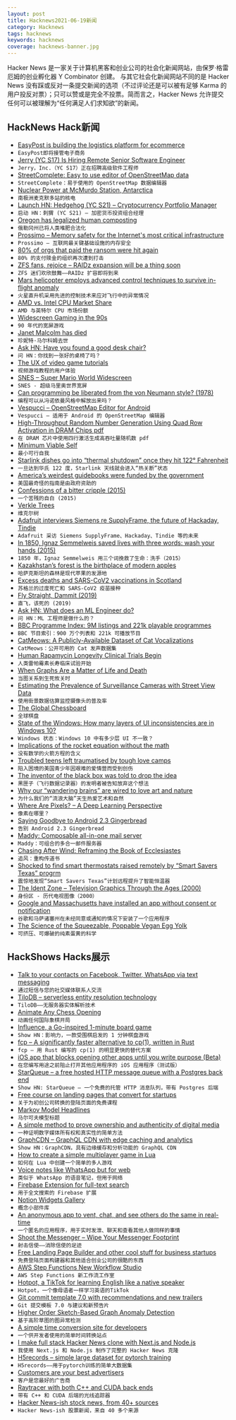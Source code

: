 ```yaml
---
layout: post
title: Hacknews2021-06-19新闻
category: Hacknews
tags: hacknews
keywords: hacknews
coverage: hacknews-banner.jpg
---
```


Hacker News 是一家关于计算机黑客和创业公司的社会化新闻网站，由保罗·格雷厄姆的创业孵化器 Y Combinator 创建。
与其它社会化新闻网站不同的是 Hacker News 没有踩或反对一条提交新闻的选项（不过评论还是可以被有足够 Karma 的用户投反对票）；只可以赞或是完全不投票。简而言之，Hacker News 允许提交任何可以被理解为“任何满足人们求知欲”的新闻。

## HackNews Hack新闻


- [EasyPost is building the logistics platform for ecommerce](https://www.easypost.com/careers)
- `EasyPost即将接管电子商务`
- [Jerry (YC S17) Is Hiring Remote Senior Software Engineer](https://apply.workable.com/jerry/j/07E1D2B302/)
- `Jerry，Inc.（YC S17）正在招聘高级软件工程师`
- [StreetComplete: Easy to use editor of OpenStreetMap data](https://github.com/streetcomplete/StreetComplete)
- `StreetComplete：易于使用的 OpenStreetMap 数据编辑器`
- [Nuclear Power at McMurdo Station, Antarctica](http://large.stanford.edu/courses/2014/ph241/reid2/)
- `南极洲麦克默多站的核电`
- [Launch HN: Hedgehog (YC S21) – Cryptocurrency Portfolio Manager](item?id=27550255)
- `启动 HN：刺猬 (YC S21) – 加密货币投资组合经理`
- [Oregon has legalized human composting](https://www.vice.com/en/article/z3xz3j/oregon-has-legalized-human-composting)
- `俄勒冈州已将人类堆肥合法化`
- [Prossimo – Memory safety for the Internet's most critical infrastructure](https://www.memorysafety.org/)
- `Prossimo – 互联网最关键基础设施的内存安全`
- [80% of orgs that paid the ransom were hit again](https://venturebeat.com/2021/06/16/cybereason-80-of-orgs-that-paid-the-ransom-were-hit-again/)
- `80% 的支付赎金的组织再次遭到打击`
- [ZFS fans, rejoice – RAIDz expansion will be a thing soon](https://arstechnica.com/gadgets/2021/06/raidz-expansion-code-lands-in-openzfs-master/)
- `ZFS 迷们欢欣鼓舞——RAIDz 扩容即将到来`
- [Mars helicopter employs advanced control techniques to survive in-flight anomaly](https://control.com/news/mars-helicopter-employs-advanced-control-techniques-to-survive-an-in-flight-anomaly/)
- `火星直升机采用先进的控制技术来应对飞行中的异常情况`
- [AMD vs. Intel CPU Market Share](https://www.cpubenchmark.net/market_share.html)
- `AMD 与英特尔 CPU 市场份额`
- [Widescreen Gaming in the 90s](http://www.mistys-internet.website/blog/blog/2015/01/02/widescreen-gaming-in-the-90s/)
- `90 年代的宽屏游戏`
- [Janet Malcolm has died](https://www.nytimes.com/2021/06/17/business/media/janet-malcolm-dead.html)
- `珍妮特·马尔科姆去世`
- [Ask HN: Have you found a good desk chair?](item?id=27540941)
- `问 HN：你找到一张好的桌椅了吗？`
- [The UX of video game tutorials](https://uxdesign.cc/the-ux-of-video-game-tutorials-7e7bc37e2ceb)
- `视频游戏教程的用户体验`
- [SNES – Super Mario World Widescreen](https://github.com/VitorVilela7/wide-snes)
- `SNES - 超级马里奥世界宽屏`
- [Can programming be liberated from the von Neumann style? (1978)](https://dl.acm.org/doi/10.1145/359576.359579)
- `编程可以从冯诺依曼风格中解放出来吗？ `
- [Vespucci – OpenStreetMap Editor for Android](http://vespucci.io/)
- `Vespucci – 适用于 Android 的 OpenStreetMap 编辑器`
- [High-Throughput Random Number Generation Using Quad Row Activation in DRAM Chips pdf](http://people.inf.ethz.ch/omutlu/pub/QUAC-TRNG-DRAM_isca21.pdf)
- `在 DRAM 芯片中使用四行激活生成高吞吐量随机数 pdf`
- [Minimum Viable Self](https://kneelingbus.substack.com/p/162-minimum-viable-self)
- `最小可行自我`
- [Starlink dishes go into “thermal shutdown” once they hit 122° Fahrenheit](https://arstechnica.com/information-technology/2021/06/starlink-dish-overheats-in-arizona-sun-knocking-user-offline-for-7-hours/)
- `一旦达到华氏 122 度，Starlink 天线就会进入“热关断”状态`
- [America’s weirdest guidebooks were funded by the government](https://www.nytimes.com/2021/06/15/books/review/republic-of-detours-scott-borchert.html)
- `美国最奇怪的指南是由政府资助的`
- [Confessions of a bitter cripple (2015)](https://politicalphilosopher.net/2015/05/15/featured-philosop-her-elizabeth-barnes/)
- `一个苦残的自白 (2015)`
- [Verkle Trees](https://vitalik.ca/general/2021/06/18/verkle.html)
- `维克尔树`
- [Adafruit interviews Siemens re SupplyFrame, the future of Hackaday, Tindie](https://blog.adafruit.com/2021/06/18/adafruit-interviews-siemens-supplyframe-the-future-of-hackaday-tindie-and-more/)
- `Adafruit 采访 Siemens SupplyFrame、Hackaday、Tindie 等的未来`
- [In 1850, Ignaz Semmelweis saved lives with three words: wash your hands (2015)](https://www.pbs.org/newshour/health/ignaz-semmelweis-doctor-prescribed-hand-washing)
- `1850 年，Ignaz Semmelweis 用三个词挽救了生命：洗手（2015）`
- [Kazakhstan’s forest is the birthplace of modern apples](http://www.bbc.com/travel/story/20181120-the-birthplace-of-the-modern-apple)
- `哈萨克斯坦的森林是现代苹果的发源地`
- [Excess deaths and SARS-CoV2 vaccinations in Scotland](https://drowningindatadotblog.wordpress.com/2021/03/19/linking-excess-deaths-and-sars-cov2-vaccinations-in-scotland/)
- `苏格兰的过度死亡和 SARS-CoV2 疫苗接种`
- [Fly Straight, Dammit (2019)](http://www.petecorey.com/blog/2019/08/12/fly-straight-dammit/)
- `直飞，该死的 (2019)`
- [Ask HN: What does an ML Engineer do?](item?id=27555013)
- `问 HN：ML 工程师是做什么的？`
- [BBC Programme Index: 9M listings and 221k playable programmes](https://genome.ch.bbc.co.uk/)
- `BBC 节目索引：900 万个列表和 221k 可播放节目`
- [CatMeows: A Publicly-Available Dataset of Cat Vocalizations](https://zenodo.org/record/4008297)
- `CatMeows：公开可用的 Cat 发声数据集`
- [Human Rapamycin Longevity Clinical Trials Begin](https://www.lifespan.io/news/pearl-is-funded-rapamycin-longevity-clinical-trials-begin/)
- `人类雷帕霉素长寿临床试验开始`
- [When Graphs Are a Matter of Life and Death](https://www.newyorker.com/magazine/2021/06/21/when-graphs-are-a-matter-of-life-and-death)
- `当图关系到生死攸关时`
- [Estimating the Prevalence of Surveillance Cameras with Street View Data](https://arxiv.org/abs/2105.01764)
- `使用街景数据估算监控摄像头的普及率`
- [The Global Chessboard](https://unchartedterritories.tomaspueyo.com/p/world-chessboard)
- `全球棋盘`
- [State of the Windows: How many layers of UI inconsistencies are in Windows 10?](https://ntdotdev.wordpress.com/2021/02/06/state-of-the-windows-how-many-layers-of-ui-inconsistencies-are-in-windows-10/)
- `Windows 状态：Windows 10 中有多少层 UI 不一致？`
- [Implications of the rocket equation without the math](https://blog.jatan.space/p/the-moon-as-a-rocket-platform)
- `没有数学的火箭方程的含义`
- [Troubled teens left traumatised by tough love camps](https://www.bbc.com/news/world-us-canada-57442175)
- `陷入困境的美国青少年因艰难的爱情营而受到创伤`
- [The inventor of the black box was told to drop the idea](https://spectrum.ieee.org/tech-history/space-age/the-inventor-of-the-black-box-was-told-to-drop-the-idea-and-get-on-with-blowing-up-fuel-tanks)
- `黑匣子（飞行数据记录器）的发明者被告知放弃这个想法`
- [Why our “wandering brains” are wired to love art and nature](https://www.salon.com/2021/06/15/why-our-wandering-brains-are-wired-to-love-art-and-nature/)
- `为什么我们的“流浪大脑”天生热爱艺术和自然`
- [Where Are Pixels? – A Deep Learning Perspective](https://ppwwyyxx.com/blog/2021/Where-are-Pixels/)
- `像素在哪里？ `
- [Saying Goodbye to Android 2.3 Gingerbread](https://shatteredpixel.com/blog/saying-goodbye-to-android-2.3-gingerbread.html)
- `告别 Android 2.3 Gingerbread`
- [Maddy: Composable all-in-one mail server](https://maddy.email/)
- `Maddy：可组合的多合一邮件服务器`
- [Chasing After Wind: Reframing the Book of Ecclesiastes](https://www.laphamsquarterly.org/roundtable/chasing-after-wind)
- `追风：重构传道书`
- [Shocked to find smart thermostats raised remotely by “Smart Savers Texas” progrm](https://www.ksdk.com/article/news/remote-thermostat-adjustment-texas-energy-shortage/285-5acf2bc5-54b7-4160-bffe-1f9a5ef4362a)
- `震惊地发现“Smart Savers Texas”计划远程提升了智能恒温器`
- [The Ident Zone – Television Graphics Through the Ages (2000)](http://www.meldrum.co.uk/mhp/identzone/index.html)
- `身份区 - 历代电视图像（2000）`
- [Google and Massachusetts have installed an app without consent or notification](https://play.google.com/store/apps/details?id=gov.ma.covid19.exposurenotifications.v3&showAllReviews=true)
- `谷歌和马萨诸塞州在未经同意或通知的情况下安装了一个应用程序`
- [The Science of the Squeezable, Poppable Vegan Egg Yolk](https://www.vice.com/en/article/7kv4xy/the-science-of-the-squeezable-poppable-vegan-egg-yolk)
- `可挤压、可爆破的纯素蛋黄的科学`


## HackShows Hacks展示

- [ Talk to your contacts on Facebook, Twitter, WhatsApp via text messaging](https://fiotron.com)
- `通过短信与您的社交媒体联系人交流`
- [ TiloDB – serverless entity resolution technology](https://tilodb.com/tilodb)
- `TiloDB——无服务器实体解析技术`
- [ Animate Any Chess Opening](https://deepnote.com/@jstastny/Chess-Openings-CuVqER2CT-qv1-TjJjNHLw)
- `动画任何国际象棋开局`
- [ Influence, a Go-inspired 1-minute board game](http://cintrest.com/influence/)
- `Show HN：影响力，一款受围棋启发的 1 分钟棋盘游戏`
- [ fcp – A significantly faster alternative to cp(1), written in Rust](https://github.com/Svetlitski/fcp)
- `fcp – 用 Rust 编写的 cp(1) 的明显更快的替代方案`
- [ iOS app that blocks opening other apps until you write purpose (Beta)](item?id=27532021)
- `在您编写用途之前阻止打开其他应用程序的 iOS 应用程序（测试版）`
- [ StarQueue – a free hosted HTTP message queue with a Postgres back end](https://www.starqueue.org/)
- `Show HN: StarQueue – 一个免费的托管 HTTP 消息队列，带有 Postgres 后端`
- [ Free course on landing pages that convert for startups](https://zenacademy.com.au/course/landing-pages-that-convert/)
- `关于为初创公司转换的登陆页面的免费课程`
- [ Markov Model Headlines](https://www.locserendipity.com/Markov_Headlines.html)
- `马尔可夫模型标题`
- [ A simple method to prove ownership and authenticity of digital media](https://github.com/pushpendre/flagplant)
- `一种证明数字媒体所有权和真实性的简单方法`
- [ GraphCDN – GraphQL CDN with edge caching and analytics](https://graphcdn.io/blog/announcing-graphcdn)
- `Show HN：GraphCDN，具有边缘缓存和分析功能的 GraphQL CDN`
- [ How to create a simple multiplayer game in Lua](https://github.com/prashantgupta24/lua-top-down-multiplayer)
- `如何在 Lua 中创建一个简单的多人游戏`
- [ Voice notes like WhatsApp but for web](https://voicl.com)
- `类似于 WhatsApp 的语音笔记，但用于网络`
- [ Firebase Extension for full-text search](https://github.com/typesense/firestore-typesense-search)
- `用于全文搜索的 Firebase 扩展`
- [ Notion Widgets Gallery](https://www.notion.so/WidgetBox-Gallery-e4e329ea9064463da9e0b0899d25bf63)
- `概念小部件库`
- [ An anonymous app to vent, chat, and see others do the same in real-time](https://testflight.apple.com/join/aCM3SWNY)
- `一个匿名的应用程序，用于实时发泄、聊天和查看其他人做同样的事情`
- [ Shoot the Messenger – Wipe Your Messenger Footprint](https://chrome.google.com/webstore/detail/shoot-the-messenger/lkhmjelfhkidbekjkghmbacoaolbcmep?hl=en&authuser=1)
- `射击信使——消除信使的足迹`
- [ Free Landing Page Builder and other cool stuff for business startups](https://satishgaire.com/startup)
- `免费登陆页面构建器和其他适合创业公司的很酷的东西`
- [ AWS Step Functions New Workflow Studio](https://docs.aws.amazon.com/step-functions/latest/dg/workflow-studio-components.html)
- `AWS Step Functions 新工作流工作室`
- [ Hotpot, a TikTok for learning English like a native speaker](https://hotpotenglish.com)
- `Hotpot，一个像母语者一样学习英语的TikTok`
- [ Git commit template 7.0 with recommendations and new trailers](https://github.com/joelparkerhenderson/git-commit-template)
- `Git 提交模板 7.0 与建议和新预告片`
- [ Higher Order Sketch-Based Graph Anomaly Detection](https://github.com/Stream-AD/AnoGraph)
- `基于高阶草图的图异常检测`
- [ A simple time conversion site for developers](https://time.lol)
- `一个供开发者使用的简单时间转换站点`
- [ I make full stack Hacker News clone with Next.js and Node.js](https://github.com/krehwell/HeckarNews)
- `我使用 Next.js 和 Node.js 制作了完整的 Hacker News 克隆`
- [ H5records – simple large dataset for pytorch training](https://github.com/theblackcat102/H5Record)
- `H5records——用于pytorch训练的简单大数据集`
- [ Customers are your best advertisers](https://www.orbik.com/)
- `客户是您最好的广告商`
- [ Raytracer with both C++ and CUDA back ends](https://github.com/maxilevi/raytracer)
- `带有 C++ 和 CUDA 后端的光线追踪器`
- [ Hacker News-ish stock news, from 40+ sources](https://steez.news)
- `Hacker News-ish 股票新闻，来自 40 多个来源`

